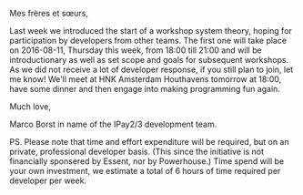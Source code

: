 Mes frères et sœurs,

Last week we introduced the start of a workshop system theory, hoping for participation by developers from other teams.  The first one will take place on 2016-08-11, Thursday this week, from 18:00 till 21:00 and will be introductionary as well as set scope and goals for subsequent workshops.  As we did not receive a lot of developer response, if you still plan to join, let me know!  We'll meet at HNK Amsterdam Houthavens tomorrow at 18:00, have some dinner and then engage into making programming fun again.

Much love,

Marco Borst in name of the IPay2/3 development team.

PS.  Please note that time and effort expenditure will be required, but on an private, professional developer basis.  (This since the initiative is not financially sponsered by Essent, nor by Powerhouse.)  Time spend will be your own investment, we estimate a total of 6 hours of time required per developer per week.